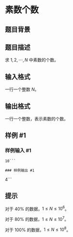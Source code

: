 # 素数个数

## 题目背景



## 题目描述

求 $1,2,\cdots,N$ 中素数的个数。


## 输入格式

一行一个整数 $N$。


## 输出格式

一行一个整数，表示素数的个数。


## 样例 #1

### 样例输入 #1
```
10```

### 样例输出 #1

```
4```

## 提示

对于 $40\%$ 的数据，$1 \le N \le 10^6$。

对于 $80\%$ 的数据，$1 \le N \le 10^7$。

对于 $100\%$ 的数据，$1 \le N \le 10^8$。

